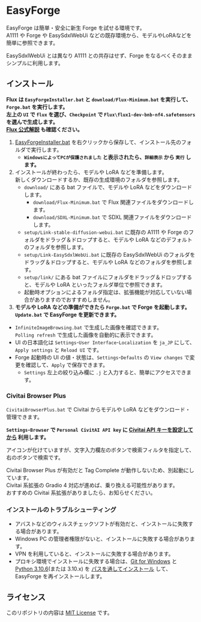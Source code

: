 ﻿# EasyForge

EasyForge は簡単・安全に新生 Forge を試せる環境です。  
A1111 や Forge や EasySdxlWebUi などの既存環境から、モデルやLoRAなどを簡単に参照できます。

EasySdxlWebUi とは異なり A1111 との共存はせず、Forge をなるべくそのままシンプルに利用します。

## インストール

**Flux は `EasyForgeInstaller.bat` と `download/Flux-Minimum.bat` を実行して、`Forge.bat` を実行します。**  
**左上の `UI` で `flux` を選び、`Checkpoint` で `Flux\flux1-dev-bnb-nf4.safetensors` を選んで生成します。**  
**[Flux 公式解説](https://github.com/lllyasviel/stable-diffusion-webui-forge/discussions/981) も確認ください。**

1. [EasyForgeInstaller.bat](https://github.com/Zuntan03/EasyForge/raw/main/setup/install/EasyForgeInstaller.bat?ver=1) を右クリックから保存して、インストール先のフォルダで実行します。
	- **`WindowsによってPCが保護されました` と表示されたら、`詳細表示` から `実行` します。**
1. インストールが終わったら、モデルや LoRA などを準備します。  
	新しくダウンロードするか、既存の生成環境のフォルダを参照します。
	- `download/` にある bat ファイルで、モデルや LoRA などをダウンロードします。
		- `download/Flux-Minimum.bat` で Flux 関連ファイルをダウンロードします。
		- `download/SDXL-Minimum.bat` で SDXL 関連ファイルをダウンロードします。
	- `setup/Link-stable-diffusion-webui.bat` に既存の A1111 や Forge のフォルダをドラッグ＆ドロップすると、モデルや LoRA などのデフォルトのフォルダを参照します。
	- `setup/Link-EasySdxlWebUi.bat` に既存の EasySdxlWebUi のフォルダをドラッグ＆ドロップすると、モデルや LoRA などのフォルダを参照します。
	- `setup/link/` にある bat ファイルにフォルダをドラッグ＆ドロップすると、モデルや LoRA といったフォルダ単位で参照できます。
	- 起動時オプションによるフォルダ指定は、拡張機能が対応していない場合がありますのでおすすめしません。
1. **モデルや LoRA などの準備ができたら `Forge.bat` で Forge を起動します。**  
	**`Update.bat` で EasyForge を更新できます。**

- `InfiniteImageBrowsing.bat` で生成した画像を確認できます。  
	`Polling refresh` で生成した画像を自動的に表示できます。
- UI の日本語化は `Settings`-`User Interface`-`Localization` を `ja_JP` にして、`Apply settings` と `Reload UI` です。
- Forge 起動時の UI の値・状態は、`Settings`-`Defaults` の `View changes` で変更を確認して、`Apply` で保存できます。
	- `Settings` 左上の絞り込み欄に `.j` と入力すると、簡単にアクセスできます。

### Civitai Browser Plus

`CivitaiBrowserPlus.bat` で Civitai からモデルや LoRA などをダウンロード・管理できます。

**`Settings`-`Browser` で `Personal CivitAI API key` に [Civitai API キーを設定してから](https://www.google.com/search?q=Civitai+API+%E3%82%AD%E3%83%BC) 利用します。**

アイコンが化けていますが、文字入力欄左のボタンで検索フィルタを指定して、右のボタンで検索です。

Civitai Browser Plus が有効だと Tag Complete が動作しないため、別起動にしています。  
Civitai 系拡張の Gradio 4 対応が進めば、乗り換える可能性があります。  
おすすめの Civitai 系拡張がありましたら、お知らせください。

### インストールのトラブルシューティング

- アバストなどのウィルスチェックソフトが有効だと、インストールに失敗する場合があります。
- Windows PC の管理者権限がないと、インストールに失敗する場合があります。
- VPN を利用していると、インストールに失敗する場合があります。
- プロキシ環境でインストールに失敗する場合は、[Git for Windows](https://gitforwindows.org/) と [Python 3.10.6](https://www.python.org/ftp/python/3.10.6/python-3.10.6-amd64.exe)(または 3.10.x) を [パスを通してインストール](https://github.com/Zuntan03/SdWebUiTutorial/blob/main/_/doc/SdWebUiInstall/SdWebUiInstall.md#git-for-windows-%E3%81%AE%E3%82%A4%E3%83%B3%E3%82%B9%E3%83%88%E3%83%BC%E3%83%AB) して、EasyForge を再インストールします。

## ライセンス

このリポジトリの内容は [MIT License](./LICENSE.txt) です。
